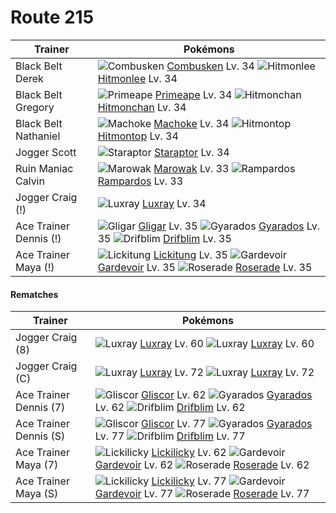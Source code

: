 # Route 215

Trainer                    | Pokémons
---                        | ---
Black Belt Derek           | ![][256]  [Combusken] Lv. 34  ![][106]  [Hitmonlee] Lv. 34
Black Belt Gregory         | ![][057]  [Primeape] Lv. 34  ![][107]  [Hitmonchan] Lv. 34
Black Belt Nathaniel       | ![][067]  [Machoke] Lv. 34  ![][237]  [Hitmontop] Lv. 34
Jogger Scott               | ![][398]  [Staraptor] Lv. 34
Ruin Maniac Calvin         | ![][105]  [Marowak] Lv. 33  ![][409]  [Rampardos] Lv. 33
Jogger Craig (!)           | ![][405]  [Luxray] Lv. 34
Ace Trainer Dennis (!)     | ![][207]  [Gligar] Lv. 35  ![][130]  [Gyarados] Lv. 35  ![][426]  [Drifblim] Lv. 35
Ace Trainer Maya (!)       | ![][108]  [Lickitung] Lv. 35  ![][282]  [Gardevoir] Lv. 35  ![][407]  [Roserade] Lv. 35

#### Rematches

Trainer                    | Pokémons
---                        | ---
Jogger Craig (8)           | ![][405]  [Luxray] Lv. 60  ![][405]  [Luxray] Lv. 60
Jogger Craig (C)           | ![][405]  [Luxray] Lv. 72  ![][405]  [Luxray] Lv. 72
Ace Trainer Dennis (7)     | ![][472]  [Gliscor] Lv. 62  ![][130]  [Gyarados] Lv. 62  ![][426]  [Drifblim] Lv. 62
Ace Trainer Dennis (S)     | ![][472]  [Gliscor] Lv. 77  ![][130]  [Gyarados] Lv. 77  ![][426]  [Drifblim] Lv. 77
Ace Trainer Maya (7)       | ![][463]  [Lickilicky] Lv. 62  ![][282]  [Gardevoir] Lv. 62  ![][407]  [Roserade] Lv. 62
Ace Trainer Maya (S)       | ![][463]  [Lickilicky] Lv. 77  ![][282]  [Gardevoir] Lv. 77  ![][407]  [Roserade] Lv. 77


[057]: https://raw.githubusercontent.com/PokeAPI/sprites/master/sprites/pokemon/57.png "Primeape"
[067]: https://raw.githubusercontent.com/PokeAPI/sprites/master/sprites/pokemon/67.png "Machoke"
[105]: https://raw.githubusercontent.com/PokeAPI/sprites/master/sprites/pokemon/105.png "Marowak"
[106]: https://raw.githubusercontent.com/PokeAPI/sprites/master/sprites/pokemon/106.png "Hitmonlee"
[107]: https://raw.githubusercontent.com/PokeAPI/sprites/master/sprites/pokemon/107.png "Hitmonchan"
[108]: https://raw.githubusercontent.com/PokeAPI/sprites/master/sprites/pokemon/108.png "Lickitung"
[130]: https://raw.githubusercontent.com/PokeAPI/sprites/master/sprites/pokemon/130.png "Gyarados"
[207]: https://raw.githubusercontent.com/PokeAPI/sprites/master/sprites/pokemon/207.png "Gligar"
[237]: https://raw.githubusercontent.com/PokeAPI/sprites/master/sprites/pokemon/237.png "Hitmontop"
[256]: https://raw.githubusercontent.com/PokeAPI/sprites/master/sprites/pokemon/256.png "Combusken"
[282]: https://raw.githubusercontent.com/PokeAPI/sprites/master/sprites/pokemon/282.png "Gardevoir"
[398]: https://raw.githubusercontent.com/PokeAPI/sprites/master/sprites/pokemon/398.png "Staraptor"
[405]: https://raw.githubusercontent.com/PokeAPI/sprites/master/sprites/pokemon/405.png "Luxray"
[407]: https://raw.githubusercontent.com/PokeAPI/sprites/master/sprites/pokemon/407.png "Roserade"
[409]: https://raw.githubusercontent.com/PokeAPI/sprites/master/sprites/pokemon/409.png "Rampardos"
[426]: https://raw.githubusercontent.com/PokeAPI/sprites/master/sprites/pokemon/426.png "Drifblim"
[463]: https://raw.githubusercontent.com/PokeAPI/sprites/master/sprites/pokemon/463.png "Lickilicky"
[472]: https://raw.githubusercontent.com/PokeAPI/sprites/master/sprites/pokemon/472.png "Gliscor"
[Primeape]: /pokemon_changes/057.md
[Machoke]: /pokemon_changes/067.md
[Marowak]: /pokemon_changes/105.md
[Hitmonlee]: /pokemon_changes/106.md
[Hitmonchan]: /pokemon_changes/107.md
[Lickitung]: /pokemon_changes/108.md
[Gyarados]: /pokemon_changes/130.md
[Gligar]: /pokemon_changes/207.md
[Hitmontop]: /pokemon_changes/237.md
[Combusken]: /pokemon_changes/256.md
[Gardevoir]: /pokemon_changes/282.md
[Staraptor]: /pokemon_changes/398.md
[Luxray]: /pokemon_changes/405.md
[Roserade]: /pokemon_changes/407.md
[Rampardos]: /pokemon_changes/409.md
[Drifblim]: /pokemon_changes/426.md
[Lickilicky]: /pokemon_changes/463.md
[Gliscor]: /pokemon_changes/472.md
